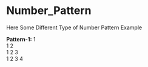 # Number_Pattern

Here Some Different Type of Number Pattern Example

**Pattern-1:** 
1  
1 2  
1 2 3  
1 2 3 4  
